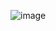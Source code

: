 ![image](https://user-images.githubusercontent.com/83164668/123507922-fc7f5900-d689-11eb-9935-885630753c1c.png)
